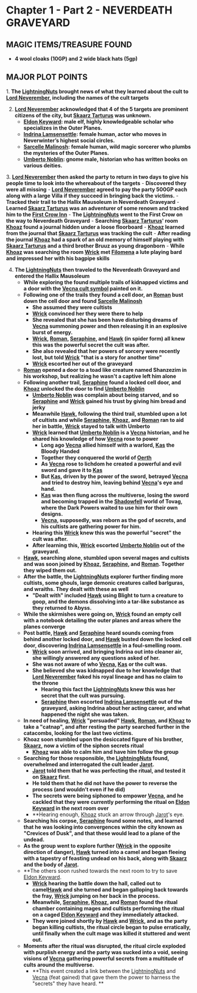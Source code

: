 # Chapter 1 - Part 2 - NEVERDEATH GRAVEYARD

## MAGIC ITEMS/TREASURE FOUND
- **4 wool cloaks (10GP) and 2 wide black hats (5gp)**

## MAJOR PLOT POINTS
1. **The [LightningNuts](<../PC's/LightningNuts.md>) brought news of what they learned about the cult to [Lord Neverember](<../NPC's/Lord Neverember.md>), including the names of the cult targets**

2. **[Lord Neverember](<../NPC's/Lord Neverember.md>) acknowledged that 4 of the 5 targets are prominent citizens of the city, but [Skaarz Tarturus](<../NPC's/Skaarz Tarturus.md>) was unknown.**
	- **[Eldon Keyward](<../NPC's/Minor NPC's/Eldon Keyward.md>): male elf, highly knowledgeable scholar who specializes in the Outer Planes.**
	- **[Indrina Lamsensettle](<../NPC's/Minor NPC's/Indrina Lamsensettle.md>): female human, actor who moves in Neverwinter’s highest social circles.**
	- **[Sarcelle Malinosh](<../NPC's/Minor NPC's/Sarcelle Malinosh.md>): female human, wild magic sorcerer who plumbs the mysteries of the Outer Planes.**
	- **[Umberto Noblin](<../NPC's/Minor NPC's/Umberto Noblin.md>): gnome male, historian who has written books on various deities.**

3. **[Lord Neverember](<../NPC's/Lord Neverember.md>) then asked the party to return in two days to give his people time to look into the whereabout of the targets**
	- **Discovered they were all missing**
		- **[Lord Neverember](<../NPC's/Lord Neverember.md>) agreed to pay the party 500GP each along with a large Villa if they succeed in bringing back the victims.**
	- **Tracked their trail to the Hallix Mausoleum in Neverdeath Graveyard**
	- **Learned [Skaarz Tarturus](<../NPC's/Skaarz Tarturus.md>) was an adventurer of some renown and tracked him to the [First Crow Inn](<../LOCATIONS/Material Plane/Faerun/First Crow Inn.md>)**
		- **The [LightningNuts](<../PC's/LightningNuts.md>) went to the First Crow on the way to Neverdeath Graveyard** 
		- **Searching [Skaarz Tarturus](<../NPC's/Skaarz Tarturus.md>)' room [Khoaz](<../PC's/Khoaz.md>) found a journal hidden under a loose floorboard**
			- **[Khoaz](<../PC's/Khoaz.md>) learned from the journal that [Skaarz Tarturus](<../NPC's/Skaarz Tarturus.md>) was tracking the cult**
			- **After reading the journal [Khoaz](<../PC's/Khoaz.md>) had a spark of an old memory of himself playing with [Skaarz Tarturus](<../NPC's/Skaarz Tarturus.md>) and a third brother Bruuz as young dragonborn**
	- **While [Khoaz](<../PC's/Khoaz.md>) was searching the room [Wrick](<../PC's/Wrick.md>) met [Filomena](<../NPC's/Filomena.md>) a lute playing bard and impressed her with his bagpipe skills**

4. **The [LightningNuts](<../PC's/LightningNuts.md>) then traveled to the Neverdeath Graveyard and entered the Hallix Mausoleum**
	- **While exploring the found multiple trails of kidnapped victims and a door with the [Vecna cult symbol](<../IMAGES/Vecna cult symbol.png>) painted on it.**
	- **Following one of the trails they found a cell door, an [Roman](<../PC's/Roman.md>) bust down the cell door and found [Sarcelle Malinosh](<../NPC's/Minor NPC's/Sarcelle Malinosh.md>)**
		- **She assumed they were cultists**
		- **[Wrick](<../PC's/Wrick.md>) convinced her they were there to help**
		- **She revealed that she has been have disturbing dreams of [Vecna](<../NPC's/Vecna.md>) summoning power and then releasing it in an explosive burst of energy.**
		- **[Wrick](<../PC's/Wrick.md>), [Roman](<../PC's/Roman.md>), [Seraphine](<../PC's/Seraphine.md>), and [Hawk](<../PC's/Hawk.md>) (in spider form) all knew this was the powerful secret the cult was after.**
		- **She also revealed that her powers of sorcery were recently lost, but told [Wrick](<../PC's/Wrick.md>) "that is a story for another time"**
		- **[Wrick](<../PC's/Wrick.md>) escorted her out of the graveyard** 
	- **[Roman](<../PC's/Roman.md>) opened a door to a toad like creature named Shanzezim in his workshop, but realizing he wasn't a captive left him alone**
	- **Following another trail, [Seraphine](<../PC's/Seraphine.md>) found a locked cell door, and [Khoaz](<../PC's/Khoaz.md>) unlocked the door to find [Umberto Noblin](<../NPC's/Minor NPC's/Umberto Noblin.md>)**
		- **[Umberto Noblin](<../NPC's/Minor NPC's/Umberto Noblin.md>) was complain about being starved, and so [Seraphine](<../PC's/Seraphine.md>) and [Wrick](<../PC's/Wrick.md>) gained his trust by giving him bread and jerky**
		- **Meanwhile [Hawk](<../PC's/Hawk.md>), following the third trail, stumbled upon a lot of cultists and while [Seraphine](<../PC's/Seraphine.md>), [Khoaz](<../PC's/Khoaz.md>), and [Roman](<../PC's/Roman.md>) ran to aid her in battle, [Wrick](<../PC's/Wrick.md>) stayed to talk with Umberto**
		- **[Wrick](<../PC's/Wrick.md>) learned that [Umberto Noblin](<../NPC's/Minor NPC's/Umberto Noblin.md>) is a [Vecna](<../NPC's/Vecna.md>) historian, and he shared his knowledge of how [Vecna](<../NPC's/Vecna.md>) rose to power**
			- **Long ago [Vecna](<../NPC's/Vecna.md>) allied himself with a warlord, [Kas](<../NPC's/Kas.md>) the Bloody Handed**
			- **Together they conquered the world of [Oerth](<../LOCATIONS/Material Plane/Oerth/Oerth.md>)**
			- **As [Vecna](<../NPC's/Vecna.md>) rose to lichdom he created a powerful and evil sword and gave it to [Kas](<../NPC's/Kas.md>)**
			- **But [Kas](<../NPC's/Kas.md>), driven by the power of the sword, betrayed [Vecna](<../NPC's/Vecna.md>) and tried to destroy him, leaving behind [Vecna](<../NPC's/Vecna.md>)'s eye and hand.**
			- **[Kas](<../NPC's/Kas.md>) was then flung across the multiverse, losing the sword and becoming trapped in the [Shadowfell](<../LOCATIONS/Shadowfell/Shadowfell.md>) world of Tovag, where the Dark Powers waited to use him for their own designs.**
			- **[Vecna](<../NPC's/Vecna.md>), supposedly, was reborn as the god of secrets, and his cultists are gathering power for him.**
		- **Hearing this [Wrick](<../PC's/Wrick.md>) knew this was the powerful "secret" the cult was after.**
		- **After learning this, [Wrick](<../PC's/Wrick.md>) escorted [Umberto Noblin](<../NPC's/Minor NPC's/Umberto Noblin.md>) out of the graveyard.**
	- **[Hawk](<../PC's/Hawk.md>), searching alone, stumbled upon several mages and cultists and was soon joined by [Khoaz](<../PC's/Khoaz.md>), [Seraphine](<../PC's/Seraphine.md>), and [Roman](<../PC's/Roman.md>). Together they wiped them out.**
	- **After the battle, the [LightningNuts](<../PC's/LightningNuts.md>) explorer further finding more cultists, some ghouls, large demonic creatures called barlguras, and wraiths. They dealt with these as well**
		- **"Dealt with" included [Hawk](<../PC's/Hawk.md>) using Blight to turn a creature to goop, and the demons dissolving into a tar-like substance as they returned to Abyss.**
	- **While the skirmishes were going on, [Wrick](<../PC's/Wrick.md>) found an empty cell with a notebook detailing the outer planes and areas where the planes converge**
	- **Post battle, [Hawk](<../PC's/Hawk.md>) and [Seraphine](<../PC's/Seraphine.md>) heard sounds coming from behind another locked door, and [Hawk](<../PC's/Hawk.md>) busted down the locked cell door, discovering [Indrina Lamsensettle](<../NPC's/Minor NPC's/Indrina Lamsensettle.md>) in a foul-smelling room.**
		- **[Wrick](<../PC's/Wrick.md>) soon arrived, and bringing Indrina out into cleaner air, she willingly answered any questions asked of her.** 
		- **She was not aware of who [Vecna](<../NPC's/Vecna.md>), [Kas](<../NPC's/Kas.md>) or the cult was.**
		- **She believed she was kidnapped due to her knowledge that [Lord Neverember](<../NPC's/Lord Neverember.md>) faked his royal lineage and has no claim to the throne**
			- **Hearing this fact the [LightningNuts](<../PC's/LightningNuts.md>) knew this was her secret that the cult was pursuing.**
			- **[Seraphine](<../PC's/Seraphine.md>) then escorted [Indrina Lamsensettle](<../NPC's/Minor NPC's/Indrina Lamsensettle.md>) out of the graveyard, asking Indrina about her acting career, and what happened the night she was taken.**
	- **In need of healing, [Wrick](<../PC's/Wrick.md>) "persuaded" [Hawk](<../PC's/Hawk.md>), [Roman](<../PC's/Roman.md>), and [Khoaz](<../PC's/Khoaz.md>) to take a "catnap", and after resting the party searched further in the catacombs, looking for the last two victims.**
	- **Khoaz soon stumbled upon the desiccated figure of his brother, [Skaarz](<../NPC's/Skaarz Tarturus.md>), now a victim of the siphon secrets ritual**
		- **[Khoaz](<../PC's/Khoaz.md>) was able to calm him and have him follow the group**
	- **Searching for those responsible, the [LightningNuts](<../PC's/LightningNuts.md>) found, overwhelmed and interrogated the cult leader [Jarot](<../NPC's/Minor NPC's/Jarot.md>).**
		- **[Jarot](<../NPC's/Minor NPC's/Jarot.md>) told them that he was perfecting the ritual, and tested it on [Skaarz](<../NPC's/Skaarz Tarturus.md>) first**.
		- **He told them that he did not have the power to reverse the process (and wouldn’t even if he did)**
		- **The secrets were being siphoned to empower [Vecna](<../NPC's/Vecna.md>), and he cackled that they were currently performing the ritual on [Eldon Keyward](<../NPC's/Minor NPC's/Eldon Keyward.md>) in the next room over**
		- **Hearing enough, [Khoaz](<../PC's/Khoaz.md>) stuck an arrow through [Jarot](<../NPC's/Minor NPC's/Jarot.md>)'s eye.
	- **Searching his corpse, [Seraphine](<../PC's/Seraphine.md>) found some notes, and learned that he was looking into convergences within the city known as "Crevices of Dusk", and that these would lead to a plane of the undead.**
	- **As the group went to explore further ([Wrick](<../PC's/Wrick.md>) in the opposite direction of danger), [Hawk](<../PC's/Hawk.md>) turned into a camel and began fleeing with a tapestry of feasting undead on his back, along with [Skaarz](<../NPC's/Skaarz Tarturus.md>) and the body of [Jarot](<../NPC's/Minor NPC's/Jarot.md>).**
	- **The others soon rushed towards the next room to try to save [Eldon Keyward](<../NPC's/Minor NPC's/Eldon Keyward.md>).   
		- **[Wrick](<../PC's/Wrick.md>) hearing the battle down the hall, called out to camel[Hawk](<../PC's/Hawk.md>) and she turned and began galloping back towards the fray, [Wrick](<../PC's/Wrick.md>) jumping on her back in the process.**
		- **Meanwhile, [Seraphine](<../PC's/Seraphine.md>), [Khoaz](<../PC's/Khoaz.md>), and [Roman](<../PC's/Roman.md>) found the ritual chamber containing mages and cultists performing the ritual on a caged [Eldon Keyward](<../NPC's/Minor NPC's/Eldon Keyward.md>) and they immediately attacked.**
		- **They were joined shortly by [Hawk](<../PC's/Hawk.md>) and [Wrick](<../PC's/Wrick.md>), and as the party began killing cultists, the ritual circle began to pulse erratically, until finally when the cult mage was killed it stuttered and went out.**
	- **Moments after the ritual was disrupted, the ritual circle exploded with purplish energy and the party was sucked into a void, seeing visions of [Vecna](<../NPC's/Vecna.md>) gathering powerful secrets from a multitude of cults around the multiverse.**
		- **This event created a link between the [LightningNuts](<../PC's/LightningNuts.md>) and [Vecna](<../NPC's/Vecna.md>) (feat gained) that gave them the power to harness the "secrets" they have heard. **
